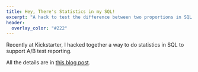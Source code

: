```yaml
---
title: Hey, There's Statistics in my SQL!
excerpt: "A hack to test the difference between two proportions in SQL."
header:
  overlay_color: "#222"
---
```


Recently at Kickstarter, I hacked together a way to do statistics in SQL to support A/B test reporting.

All the details are in [this blog post](https://www.kickstarter.com/backing-and-hacking/a-b-test-reporting-in-looker).
